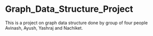 # Graph_Data_Structure_Project
This is a project on graph data structure done by group of four people Avinash, Ayush, Yashraj and Nachiket. 
